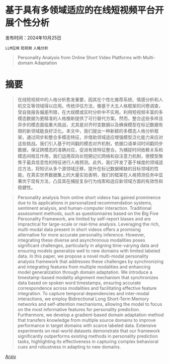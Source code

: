 # 基于具有多领域适应的在线短视频平台开展个性分析

发布时间：2024年10月25日

`LLM应用` `短视频` `人格分析`

> Personality Analysis from Online Short Video Platforms with Multi-domain Adaptation

# 摘要

> 在线短视频中的人格分析愈发重要，因其在个性化推荐系统、情感分析和人机交互等领域得以应用。传统评估方法，像基于大五人格框架的问卷调查，受自我报告偏差所限，在大规模或实时分析中不实用。利用短视频丰富的多模态数据为更精准的人格推断提供了可行替代方案。然而，整合这些多样且异步的模态面临重大挑战，尤其是对齐时变数据以及确保模型在标记数据有限的新领域能良好泛化。本文中，我们提出一种新颖的多模态人格分析框架，通过同步和整合多模态特征，并借助领域适应增强模型泛化能力来应对这些挑战。我们引入基于时间戳的模态对齐机制，依据口语单词时间戳同步数据，保证跨模态的准确对应，促进有效特征整合。为捕捉时间依赖关系和模态间相互作用，我们运用双向长短期记忆网络和自注意力机制，使模型聚焦于最具信息性的特征进行人格预测。此外，我们开发了基于梯度的领域适应方法，将知识从多个源领域迁移，提升在标记数据稀缺的目标领域的性能。在真实世界数据集上的大量实验表明，我们的框架在人格预测任务中显著优于现有方法，凸显其在捕捉复杂行为线索和适应新领域方面的有效性和稳健性。

> Personality analysis from online short videos has gained prominence due to its applications in personalized recommendation systems, sentiment analysis, and human-computer interaction. Traditional assessment methods, such as questionnaires based on the Big Five Personality Framework, are limited by self-report biases and are impractical for large-scale or real-time analysis. Leveraging the rich, multi-modal data present in short videos offers a promising alternative for more accurate personality inference. However, integrating these diverse and asynchronous modalities poses significant challenges, particularly in aligning time-varying data and ensuring models generalize well to new domains with limited labeled data. In this paper, we propose a novel multi-modal personality analysis framework that addresses these challenges by synchronizing and integrating features from multiple modalities and enhancing model generalization through domain adaptation. We introduce a timestamp-based modality alignment mechanism that synchronizes data based on spoken word timestamps, ensuring accurate correspondence across modalities and facilitating effective feature integration. To capture temporal dependencies and inter-modal interactions, we employ Bidirectional Long Short-Term Memory networks and self-attention mechanisms, allowing the model to focus on the most informative features for personality prediction. Furthermore, we develop a gradient-based domain adaptation method that transfers knowledge from multiple source domains to improve performance in target domains with scarce labeled data. Extensive experiments on real-world datasets demonstrate that our framework significantly outperforms existing methods in personality prediction tasks, highlighting its effectiveness in capturing complex behavioral cues and robustness in adapting to new domains.

[Arxiv](https://arxiv.org/abs/2411.00813)